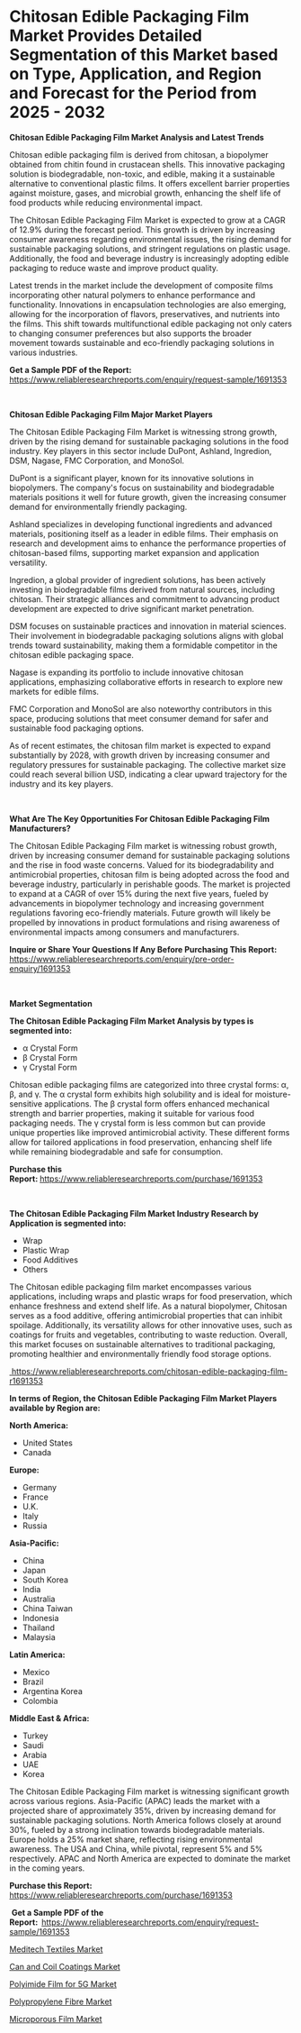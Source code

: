 <p><h1>Chitosan Edible Packaging Film Market Provides Detailed Segmentation of this Market based on Type, Application, and Region and Forecast for the Period from 2025 - 2032</h1></p><p><strong>Chitosan Edible Packaging Film Market Analysis and Latest Trends</strong></p>
<p><p>Chitosan edible packaging film is derived from chitosan, a biopolymer obtained from chitin found in crustacean shells. This innovative packaging solution is biodegradable, non-toxic, and edible, making it a sustainable alternative to conventional plastic films. It offers excellent barrier properties against moisture, gases, and microbial growth, enhancing the shelf life of food products while reducing environmental impact.</p><p>The Chitosan Edible Packaging Film Market is expected to grow at a CAGR of 12.9% during the forecast period. This growth is driven by increasing consumer awareness regarding environmental issues, the rising demand for sustainable packaging solutions, and stringent regulations on plastic usage. Additionally, the food and beverage industry is increasingly adopting edible packaging to reduce waste and improve product quality.</p><p>Latest trends in the market include the development of composite films incorporating other natural polymers to enhance performance and functionality. Innovations in encapsulation technologies are also emerging, allowing for the incorporation of flavors, preservatives, and nutrients into the films. This shift towards multifunctional edible packaging not only caters to changing consumer preferences but also supports the broader movement towards sustainable and eco-friendly packaging solutions in various industries.</p></p>
<p><strong>Get a Sample PDF of the Report:&nbsp;</strong> <a href="https://www.reliableresearchreports.com/enquiry/request-sample/1691353?utm_campaign=34&utm_medium=2&utm_source=Github&utm_content=ia&utm_term=26032025&utm_id=chitosan-edible-packaging-film">https://www.reliableresearchreports.com/enquiry/request-sample/1691353</a></p>
<p>&nbsp;</p>
<p><strong>Chitosan Edible Packaging Film Major Market Players</strong></p>
<p><p>The Chitosan Edible Packaging Film Market is witnessing strong growth, driven by the rising demand for sustainable packaging solutions in the food industry. Key players in this sector include DuPont, Ashland, Ingredion, DSM, Nagase, FMC Corporation, and MonoSol. </p><p>DuPont is a significant player, known for its innovative solutions in biopolymers. The company's focus on sustainability and biodegradable materials positions it well for future growth, given the increasing consumer demand for environmentally friendly packaging.</p><p>Ashland specializes in developing functional ingredients and advanced materials, positioning itself as a leader in edible films. Their emphasis on research and development aims to enhance the performance properties of chitosan-based films, supporting market expansion and application versatility.</p><p>Ingredion, a global provider of ingredient solutions, has been actively investing in biodegradable films derived from natural sources, including chitosan. Their strategic alliances and commitment to advancing product development are expected to drive significant market penetration.</p><p>DSM focuses on sustainable practices and innovation in material sciences. Their involvement in biodegradable packaging solutions aligns with global trends toward sustainability, making them a formidable competitor in the chitosan edible packaging space.</p><p>Nagase is expanding its portfolio to include innovative chitosan applications, emphasizing collaborative efforts in research to explore new markets for edible films.</p><p>FMC Corporation and MonoSol are also noteworthy contributors in this space, producing solutions that meet consumer demand for safer and sustainable food packaging options.</p><p>As of recent estimates, the chitosan film market is expected to expand substantially by 2028, with growth driven by increasing consumer and regulatory pressures for sustainable packaging. The collective market size could reach several billion USD, indicating a clear upward trajectory for the industry and its key players.</p></p>
<p>&nbsp;</p>
<p><strong>What Are The Key Opportunities For Chitosan Edible Packaging Film Manufacturers?</strong></p>
<p><p>The Chitosan Edible Packaging Film market is witnessing robust growth, driven by increasing consumer demand for sustainable packaging solutions and the rise in food waste concerns. Valued for its biodegradability and antimicrobial properties, chitosan film is being adopted across the food and beverage industry, particularly in perishable goods. The market is projected to expand at a CAGR of over 15% during the next five years, fueled by advancements in biopolymer technology and increasing government regulations favoring eco-friendly materials. Future growth will likely be propelled by innovations in product formulations and rising awareness of environmental impacts among consumers and manufacturers.</p></p>
<p><strong>Inquire or Share Your Questions If Any Before Purchasing This Report:</strong> <a href="https://www.reliableresearchreports.com/enquiry/pre-order-enquiry/1691353?utm_campaign=34&utm_medium=2&utm_source=Github&utm_content=ia&utm_term=26032025&utm_id=chitosan-edible-packaging-film">https://www.reliableresearchreports.com/enquiry/pre-order-enquiry/1691353</a></p>
<p>&nbsp;</p>
<p><strong>Market Segmentation</strong></p>
<p><strong>The Chitosan Edible Packaging Film Market Analysis by types is segmented into:</strong></p>
<p><ul><li>α Crystal Form</li><li>β Crystal Form</li><li>γ Crystal Form</li></ul></p>
<p><p>Chitosan edible packaging films are categorized into three crystal forms: α, β, and γ. The α crystal form exhibits high solubility and is ideal for moisture-sensitive applications. The β crystal form offers enhanced mechanical strength and barrier properties, making it suitable for various food packaging needs. The γ crystal form is less common but can provide unique properties like improved antimicrobial activity. These different forms allow for tailored applications in food preservation, enhancing shelf life while remaining biodegradable and safe for consumption.</p></p>
<p><strong>Purchase this Report:&nbsp;</strong><a href="https://www.reliableresearchreports.com/purchase/1691353?utm_campaign=34&utm_medium=2&utm_source=Github&utm_content=ia&utm_term=26032025&utm_id=chitosan-edible-packaging-film">https://www.reliableresearchreports.com/purchase/1691353</a></p>
<p>&nbsp;</p>
<p><strong>The Chitosan Edible Packaging Film Market Industry Research by Application is segmented into:</strong></p>
<p><ul><li>Wrap</li><li>Plastic Wrap</li><li>Food Additives</li><li>Others</li></ul></p>
<p><p>The Chitosan edible packaging film market encompasses various applications, including wraps and plastic wraps for food preservation, which enhance freshness and extend shelf life. As a natural biopolymer, Chitosan serves as a food additive, offering antimicrobial properties that can inhibit spoilage. Additionally, its versatility allows for other innovative uses, such as coatings for fruits and vegetables, contributing to waste reduction. Overall, this market focuses on sustainable alternatives to traditional packaging, promoting healthier and environmentally friendly food storage options.</p></p>
<p><a href="https://www.reliableresearchreports.com/chitosan-edible-packaging-film-r1691353?utm_campaign=34&utm_medium=2&utm_source=Github&utm_content=ia&utm_term=26032025&utm_id=chitosan-edible-packaging-film">&nbsp;https://www.reliableresearchreports.com/chitosan-edible-packaging-film-r1691353</a></p>
<p><strong>In terms of Region, the Chitosan Edible Packaging Film Market Players available by Region are:</strong></p>
<p>
    <p> <strong> North America: </strong>
        <ul>
            <li>United States</li>
            <li>Canada</li>
        </ul>
        </p> 
    <p> <strong> Europe: </strong>
        <ul>
            <li>Germany</li>
            <li>France</li>
            <li>U.K.</li>
            <li>Italy</li>
            <li>Russia</li>
        </ul>
        </p> 
    <p> <strong> Asia-Pacific: </strong>
        <ul>
            <li>China</li>
            <li>Japan</li>
            <li>South Korea</li>
            <li>India</li>
            <li>Australia</li>
            <li>China Taiwan</li>
            <li>Indonesia</li>
            <li>Thailand</li>
            <li>Malaysia</li>
        </ul>
        </p> 
    <p> <strong> Latin America: </strong>
        <ul>
            <li>Mexico</li>
            <li>Brazil</li>
            <li>Argentina Korea</li>
            <li>Colombia</li>
        </ul>
        </p> 
    <p> <strong> Middle East & Africa: </strong>
        <ul>
            <li>Turkey</li>
            <li>Saudi</li>
            <li>Arabia</li>
            <li>UAE</li>
            <li>Korea</li>
        </ul>
    </p>
    </p>
<p><p>The Chitosan Edible Packaging Film market is witnessing significant growth across various regions. Asia-Pacific (APAC) leads the market with a projected share of approximately 35%, driven by increasing demand for sustainable packaging solutions. North America follows closely at around 30%, fueled by a strong inclination towards biodegradable materials. Europe holds a 25% market share, reflecting rising environmental awareness. The USA and China, while pivotal, represent 5% and 5% respectively. APAC and North America are expected to dominate the market in the coming years.</p></p>
<p><strong>Purchase this Report: </strong><a href="https://www.reliableresearchreports.com/purchase/1691353?utm_campaign=34&utm_medium=2&utm_source=Github&utm_content=ia&utm_term=26032025&utm_id=chitosan-edible-packaging-film">https://www.reliableresearchreports.com/purchase/1691353</a></p>
<p>&nbsp;<strong>Get a Sample PDF of the Report:&nbsp;&nbsp;</strong><a href="https://www.reliableresearchreports.com/enquiry/request-sample/1691353?utm_campaign=34&utm_medium=2&utm_source=Github&utm_content=ia&utm_term=26032025&utm_id=chitosan-edible-packaging-film">https://www.reliableresearchreports.com/enquiry/request-sample/1691353</a></p>
<p><strong></strong></p>
<p><p><a href="https://github.com/ceneabiruk11/Market-Research-Report-List-1/blob/main/meditech-textiles-market.md?utm_campaign=34&utm_medium=2&utm_source=Github&utm_content=ia&utm_term=26032025&utm_id=chitosan-edible-packaging-film">Meditech Textiles Market</a></p><p><a href="https://github.com/shefikagbons/Market-Research-Report-List-1/blob/main/can-and-coil-coatings-market.md?utm_campaign=34&utm_medium=2&utm_source=Github&utm_content=ia&utm_term=26032025&utm_id=chitosan-edible-packaging-film">Can and Coil Coatings Market</a></p><p><a href="https://github.com/avikalitesjj/Market-Research-Report-List-1/blob/main/polyimide-film-for-5g-market.md?utm_campaign=34&utm_medium=2&utm_source=Github&utm_content=ia&utm_term=26032025&utm_id=chitosan-edible-packaging-film">Polyimide Film for 5G Market</a></p><p><a href="https://github.com/pomasifilo/Market-Research-Report-List-1/blob/main/polypropylene-fibre-market.md?utm_campaign=34&utm_medium=2&utm_source=Github&utm_content=ia&utm_term=26032025&utm_id=chitosan-edible-packaging-film">Polypropylene Fibre Market</a></p><p><a href="https://github.com/nontoengolo/Market-Research-Report-List-1/blob/main/microporous-film-market.md?utm_campaign=34&utm_medium=2&utm_source=Github&utm_content=ia&utm_term=26032025&utm_id=chitosan-edible-packaging-film">Microporous Film Market</a></p></p>